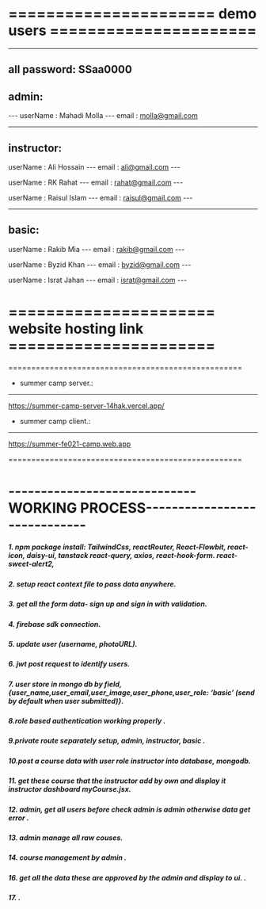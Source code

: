 # ====================== demo users ======================

---

## all password: SSaa0000
## admin:

--- userName : Mahadi Molla
--- email : molla@gmail.com

---

## instructor:

userName : Ali Hossain ---
email : ali@gmail.com ---

userName : RK Rahat ---
email : rahat@gmail.com ---

userName : Raisul Islam ---
email : raisul@gmail.com ---

---

## basic:

userName : Rakib Mia ---
email : rakib@gmail.com ---

userName : Byzid Khan ---
email : byzid@gmail.com ---

userName : Israt Jahan ---
email : israt@gmail.com ---

# ====================== website hosting link ======================

===================================================

- summer camp server.:

---

https://summer-camp-server-14hak.vercel.app/

- summer camp client.:

---

https://summer-fe021-camp.web.app

===================================================

# -----------------------------WORKING PROCESS-----------------------------

##### 1. npm package install: TailwindCss, reactRouter, React-Flowbit, react-icon, daisy-ui, tanstack react-query, axios, react-hook-form. react-sweet-alert2,

##### 2. setup react context file to pass data anywhere.

##### 3. get all the form data- sign up and sign in with validation.

##### 4. firebase sdk connection.

##### 5. update user (username, photoURL).

##### 6. jwt post request to identify users.

##### 7. user store in mongo db by field, {user_name,user_email,user_image,user_phone,user_role: ‘basic’ (send by default when user submitted)}.

##### 8.role based authentication working properly .

##### 9.private route separately setup, admin, instructor, basic .

##### 10.post a course data with user role instructor into database, mongodb.

##### 11. get these course that the instructor add by own and display it instructor dashboard myCourse.jsx.

##### 12. admin, get all users before check admin is admin otherwise data get error .

##### 13. admin manage all raw couses.

##### 14. course management by admin .

##### 16. get all the data these are approved by the admin and display to ui. .

##### 17. .
